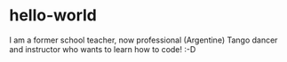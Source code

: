 # hello-world

I am a former school teacher, now professional (Argentine) Tango dancer and instructor who wants to learn how to code! :-D
